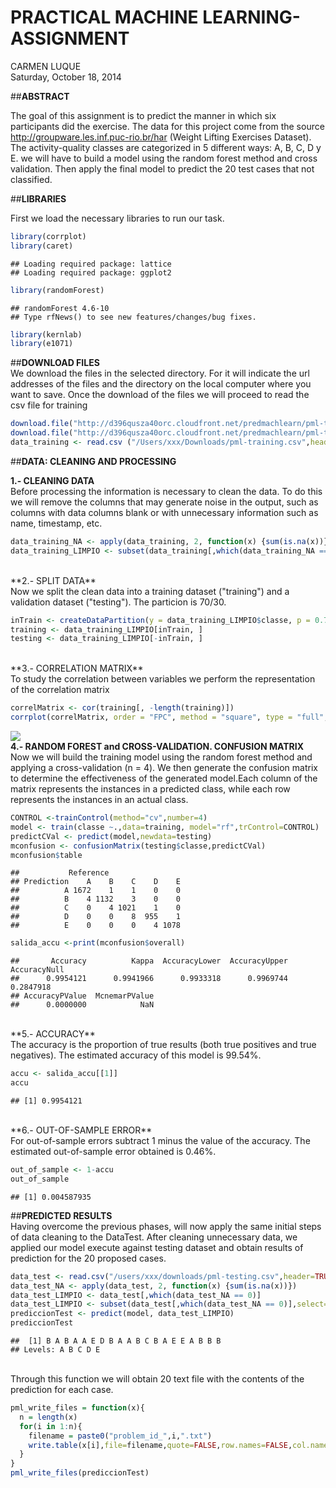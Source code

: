 # PRACTICAL MACHINE LEARNING-ASSIGNMENT
CARMEN LUQUE  
Saturday, October 18, 2014  

##**ABSTRACT**

The goal of this assignment is to predict the manner in which six participants did the exercise. The data for this project come from the source  <http://groupware.les.inf.puc-rio.br/har> (Weight Lifting Exercises Dataset). The activity-quality classes are categorized in 5 different ways: A, B, C, D y E. we will have to build a model using the random forest method and cross validation. Then apply the final model to predict the 20 test cases that not classified.


##**LIBRARIES**

First we load the necessary libraries to run our task. 

```r
library(corrplot)
library(caret)
```

```
## Loading required package: lattice
## Loading required package: ggplot2
```

```r
library(randomForest)
```

```
## randomForest 4.6-10
## Type rfNews() to see new features/changes/bug fixes.
```

```r
library(kernlab)
library(e1071)
```
##**DOWNLOAD FILES**
<br/>
We download the files in the selected directory. For it will indicate the url addresses of the files and the directory on the local computer where you want to save. Once the download of the files we will proceed to read the csv file for training

```r
download.file("http://d396qusza40orc.cloudfront.net/predmachlearn/pml-testing.csv","/users/xxx/downloads/pml-testing.csv")
download.file("http://d396qusza40orc.cloudfront.net/predmachlearn/pml-training.csv","/users/xxx/downloads/pml-training.csv")
data_training <- read.csv ("/Users/xxx/Downloads/pml-training.csv",header=TRUE,na.strings=c("NA",""," "))
```
##**DATA: CLEANING AND PROCESSING**
<br/>

**1.- CLEANING DATA**
<br/>
Before processing the information is necessary to clean the data. To do this we will remove the columns that may generate noise in the output, such as columns with data columns blank or with unnecessary information such as name, timestamp, etc.

```r
data_training_NA <- apply(data_training, 2, function(x) {sum(is.na(x))})
data_training_LIMPIO <- subset(data_training[,which(data_training_NA == 0)],select=-c(X,user_name, raw_timestamp_part_1, raw_timestamp_part_2, cvtd_timestamp , new_window, num_window))
```
<br/>
**2.- SPLIT DATA**
<br/>
Now we split the clean data into a training dataset ("training") and a validation dataset ("testing"). The particion is 70/30.


```r
inTrain <- createDataPartition(y = data_training_LIMPIO$classe, p = 0.7, list = FALSE)
training <- data_training_LIMPIO[inTrain, ]
testing <- data_training_LIMPIO[-inTrain, ]
```
<br/>
**3.- CORRELATION MATRIX**
<br/>
To study the correlation between variables we perform the representation of the correlation matrix
<br/>

```r
correlMatrix <- cor(training[, -length(training)])
corrplot(correlMatrix, order = "FPC", method = "square", type = "full", tl.cex = 0.7)
```

![](./assignment1-CLG_files/figure-html/unnamed-chunk-5-1.png) 
<br/>
**4.- RANDOM FOREST and CROSS-VALIDATION. CONFUSION MATRIX**
<br/>
Now we will build the training model using the random forest method and applying a cross-validation (n = 4).
We then generate the confusion matrix to determine the effectiveness of the generated model.Each column of the matrix represents the instances in a predicted class, while each row represents the instances in an actual class.
<br/>


```r
CONTROL <-trainControl(method="cv",number=4)
model <- train(classe ~.,data=training, model="rf",trControl=CONTROL)
predictCVal <- predict(model,newdata=testing)
mconfusion <- confusionMatrix(testing$classe,predictCVal)
mconfusion$table
```

```
##           Reference
## Prediction    A    B    C    D    E
##          A 1672    1    1    0    0
##          B    4 1132    3    0    0
##          C    0    4 1021    1    0
##          D    0    0    8  955    1
##          E    0    0    0    4 1078
```

```r
salida_accu <-print(mconfusion$overall)
```

```
##       Accuracy          Kappa  AccuracyLower  AccuracyUpper   AccuracyNull 
##      0.9954121      0.9941966      0.9933318      0.9969744      0.2847918 
## AccuracyPValue  McnemarPValue 
##      0.0000000            NaN
```
<br/>
**5.- ACCURACY**
<br/>
The accuracy is the proportion of true results (both true positives and true negatives). The estimated accuracy of this model is 99.54%.
<br/>

```r
accu <- salida_accu[[1]]
accu
```

```
## [1] 0.9954121
```
<br/>
**6.- OUT-OF-SAMPLE ERROR**
<br/>
For out-of-sample errors subtract 1 minus the value of the accuracy. The estimated out-of-sample error obtained is 0.46%.
<br/>


```r
out_of_sample <- 1-accu
out_of_sample
```

```
## [1] 0.004587935
```
##**PREDICTED RESULTS**
<br/>
Having overcome the previous phases, will now apply the same initial steps of data cleaning to the DataTest. After cleaning unnecessary data, we applied our model execute against testing dataset and obtain results of prediction for the 20 proposed cases.
<br/>


```r
data_test <- read.csv("/users/xxx/downloads/pml-testing.csv",header=TRUE,na.strings=c("NA",""," "))
data_test_NA <- apply(data_test, 2, function(x) {sum(is.na(x))})
data_test_LIMPIO <- data_test[,which(data_test_NA == 0)]
data_test_LIMPIO <- subset(data_test[,which(data_test_NA == 0)],select=-c(X,user_name, raw_timestamp_part_1, raw_timestamp_part_2, cvtd_timestamp , new_window, num_window))
prediccionTest <- predict(model, data_test_LIMPIO)
prediccionTest
```

```
##  [1] B A B A A E D B A A B C B A E E A B B B
## Levels: A B C D E
```
<br/>
Through this function we will obtain 20 text file with the contents of the prediction for each case.


```r
pml_write_files = function(x){  
  n = length(x)
  for(i in 1:n){	
    filename = paste0("problem_id_",i,".txt")
    write.table(x[i],file=filename,quote=FALSE,row.names=FALSE,col.names=FALSE)
  }
}
pml_write_files(prediccionTest)
```


